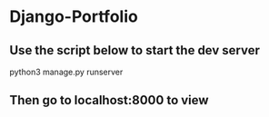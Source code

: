 # Django-Portfolio
## Use the script below to start the dev server
python3 manage.py runserver

## Then go to localhost:8000 to view
